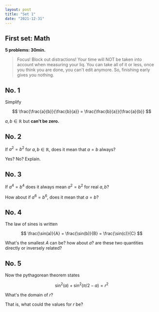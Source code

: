```yaml
---
layout: post
title: "Set 1"
date: "2021-12-31"
---
```


## First set: Math

**5 problems: 30min.**

> Focus! Block out distractions! Your time will NOT be taken into account when measuring your liq. You can take all of it or less, once you think you are done, you can't edit anymore. So, finishing early gives you nothing.

## No. 1

Simplify

$$
\frac{\frac{a}{b}}{\frac{b}{a}} = \frac{\frac{b}{a}}{\frac{a}{b}}
$$

$a,b \in \mathbb{R}$ but **can't be zero.**

## No. 2

If $a^2 = b^2$ for $a,b \in \mathbb{R}$, does it mean that $a=b$ always?

Yes? No? Explain.

## No. 3

If $a^4 = b^4$ does it always mean $a^2 = b^2$ for real $a,b$?

How about if $a^6 = b^6$, does it mean that $a = b$?

## No. 4

The law of sines is written

$$
\frac{\sin(a)}{A} = \frac{\sin(b)}{B} = \frac{\sin(c)}{C}
$$

What's the smallest $A$ can be? how about $a$? are these two quantities directly or inversely related?

## No. 5

Now the pythagorean theorem states

$$
\sin^2(a) + \sin^2(\pi/2 - a) = r^2
$$

What's the domain of $r$?

That is, what could the values for $r$ be?

